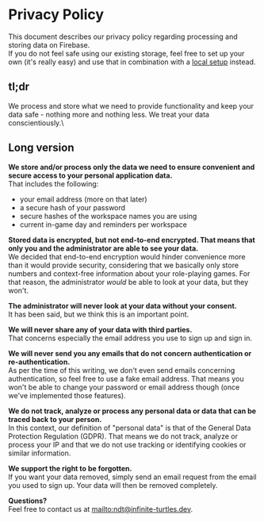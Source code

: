 # Privacy Policy

This document describes our privacy policy regarding processing and storing data on Firebase.\
If you do not feel safe using our existing storage, feel free to set up your own (it's really easy) and use that in combination
with a [local setup](./MANUAL.md#local) instead.

## tl;dr

We process and store what we need to provide functionality and keep your data safe - nothing more and nothing less. We treat your data conscientiously.\

## Long version

__We store and/or process only the data we need to ensure convenient and secure access to your personal application data.__\
That includes the following:

* your email address (more on that later)
* a secure hash of your password
* secure hashes of the workspace names you are using
* current in-game day and reminders per workspace

__Stored data is encrypted, but not end-to-end encrypted. That means that only you and the administrator are able to see your data.__\
We decided that end-to-end encryption would hinder convenience more than it would provide security, considering that we basically
only store numbers and context-free information about your role-playing games. For that reason, the administrator _would_ be able to look at your
data, but they won't.

__The administrator will never look at your data without your consent.__\
It has been said, but we think this is an important point.

__We will never share any of your data with third parties.__\
That concerns especially the email address you use to sign up and sign in.

__We will never send you any emails that do not concern authentication or re-authentication.__\
As per the time of this writing, we don't even send emails concerning authentication, so feel free to use a fake email address. That means you won't be able
to change your password or email address though (once we've implemented those features).

__We do not track, analyze or process any personal data or data that can be traced back to your person.__\
In this context, our definition of "personal data" is that of the General Data Protection Regulation (GDPR). That means we do not track, analyze or process your
IP and that we do not use tracking or identifying cookies or similar information.

__We support the right to be forgotten.__\
If you want your data removed, simply send an email request from the email you used to sign up. Your data will then be removed completely.

__Questions?__\
Feel free to contact us at <mailto:ndt@infinite-turtles.dev>.
